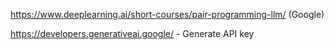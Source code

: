 https://www.deeplearning.ai/short-courses/pair-programming-llm/ (Google)  

https://developers.generativeai.google/ - Generate API key  
